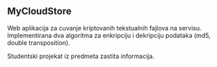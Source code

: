 ## MyCloudStore

Web aplikacija za cuvanje kriptovanih tekstualnih fajlova na servisu. Implementirana dva algoritma za enkripciju i dekripciju podataka (md5, double transposition).

Studentski projekat iz predmeta zastita informacija.
